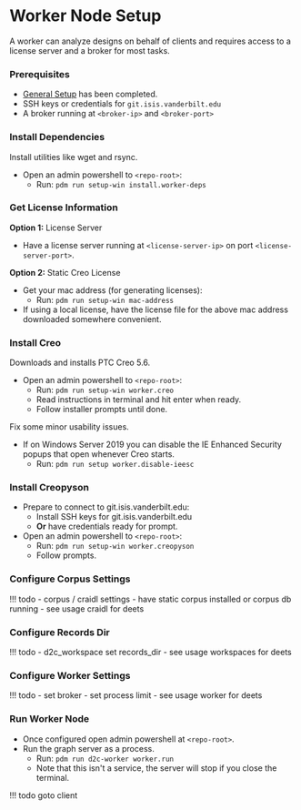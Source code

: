 # Worker Node Setup

A worker can analyze designs on behalf of clients and requires access to a
license server and a broker for most tasks.

### Prerequisites

- [General Setup](general.md) has been completed.
- SSH keys or credentials for `git.isis.vanderbilt.edu`
- A broker running at `<broker-ip>` and `<broker-port>`

### Install Dependencies

Install utilities like wget and rsync.

- Open an admin powershell to `<repo-root>`:
    - Run: `pdm run setup-win install.worker-deps`

### Get License Information

**Option 1:** License Server

- Have a license server running at `<license-server-ip>` on port `<license-server-port>`.

**Option 2:** Static Creo License

- Get your mac address (for generating licenses):
    - Run: `pdm run setup-win mac-address`
- If using a local license, have the license file for the above mac
  address downloaded somewhere convenient.

### Install Creo

Downloads and installs PTC Creo 5.6.

- Open an admin powershell to `<repo-root>`:
  - Run: `pdm run setup-win worker.creo`
  - Read instructions in terminal and hit enter when ready.
  - Follow installer prompts until done.

Fix some minor usability issues.

- If on Windows Server 2019 you can disable the IE Enhanced Security popups
  that open whenever Creo starts.
    - Run: `pdm run setup worker.disable-ieesc`

### Install Creopyson

- Prepare to connect to git.isis.vanderbilt.edu:
    - Install SSH keys for git.isis.vanderbilt.edu
    - **Or** have credentials ready for prompt.
- Open an admin powershell to `<repo-root>`:
    - Run: `pdm run setup-win worker.creopyson`
    - Follow prompts.

### Configure Corpus Settings

!!! todo
    - corpus / craidl settings
    - have static corpus installed or corpus db running
    - see usage craidl for deets

### Configure Records Dir

!!! todo
    - d2c_workspace set records_dir
    - see usage workspaces for deets

### Configure Worker Settings

!!! todo
    - set broker
    - set process limit
    - see usage worker for deets

### Run Worker Node

- Once configured open admin powershell at `<repo-root>`.
- Run the graph server as a process.
    - Run: `pdm run d2c-worker worker.run`
    - Note that this isn't a service, the server will stop if you close the
      terminal.

!!! todo
    goto client
